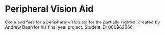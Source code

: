 # **Peripheral Vision Aid**
Code and files for a peripheral vision aid for the partially sighted, created by Andrew Dean for his final year project.
Student ID: 000962066
